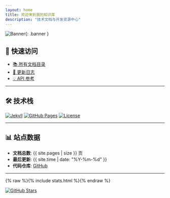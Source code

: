 ```yaml
---
layout: home
title: 欢迎来到我的知识库
description: "技术文档与开发资源中心"
---
```


![Banner](/assets/banner.png){: .banner }

## 🚀 快速访问

- [📚 所有文档目录](/docs/)
- [🔄 更新日志](/changelog/)
- [💡 API 参考](/api/)

---

## 🛠️ 技术栈

[![Jekyll](https://img.shields.io/badge/Jekyll-4.3.3-cc0000)](https://jekyllrb.com/)
[![GitHub Pages](https://img.shields.io/badge/Hosted_on-GitHub%20Pages-blue)](https://pages.github.com/)
[![License](https://img.shields.io/badge/License-MIT-green)](LICENSE)

---

## 📊 站点数据

- **文档总数**: {{ site.pages | size }} 页
- **最后更新**: {{ site.time | date: "%Y-%m-%d" }}
- **代码仓库**: [GitHub](https://github.com/ljh938527/ljh938527.github.io)

---

{% raw %}{% include stats.html %}{% endraw %}

[![GitHub Stars](https://img.shields.io/github/stars/ljh938527/ljh938527.github.io?style=social)](https://github.com/ljh938527/ljh938527.github.io)